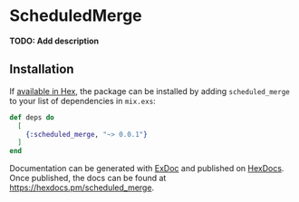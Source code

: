 # ScheduledMerge

**TODO: Add description**

## Installation

If [available in Hex](https://hex.pm/docs/publish), the package can be installed
by adding `scheduled_merge` to your list of dependencies in `mix.exs`:

```elixir
def deps do
  [
    {:scheduled_merge, "~> 0.0.1"}
  ]
end
```

Documentation can be generated with [ExDoc](https://github.com/elixir-lang/ex_doc)
and published on [HexDocs](https://hexdocs.pm). Once published, the docs can
be found at <https://hexdocs.pm/scheduled_merge>.

